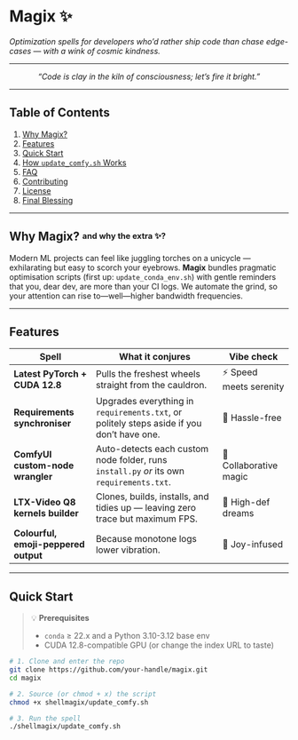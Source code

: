 # Magix ✨  
*Optimization spells for developers who’d rather ship code than chase edge-cases — with a wink of cosmic kindness.*

---

<p align="center">
  <em>“Code is clay in the kiln of consciousness; let’s fire it bright.”</em>
</p>

---

## Table of Contents
1. [Why Magix?](#why-magix)
2. [Features](#features)
3. [Quick Start](#quick-start)
4. [How `update_comfy.sh` Works](#how-update_conda-envsh-works)
5. [FAQ](#faq)
6. [Contributing](#contributing)
7. [License](#license)
8. [Final Blessing](#final-blessing)

---

## Why Magix? <sup><sub>and why the extra ✨?</sub></sup>
Modern ML projects can feel like juggling torches on a unicycle — exhilarating but easy to scorch your eyebrows. **Magix** bundles pragmatic optimisation scripts (first up: `update_conda_env.sh`) with gentle reminders that you, dear dev, are more than your CI logs. We automate the grind, so your attention can rise to—well—higher bandwidth frequencies.

---

## Features
| Spell | What it conjures | Vibe check |
|---|---|---|
| **Latest PyTorch + CUDA 12.8** | Pulls the freshest wheels straight from the cauldron. | ⚡️ Speed meets serenity |
| **Requirements synchroniser** | Upgrades everything in `requirements.txt`, or politely steps aside if you don’t have one. | 🎩 Hassle-free |
| **ComfyUI custom-node wrangler** | Auto-detects each custom node folder, runs `install.py` *or* its own `requirements.txt`. | 🤝 Collaborative magic |
| **LTX-Video Q8 kernels builder** | Clones, builds, installs, and tidies up — leaving zero trace but maximum FPS. | 🎥 High-def dreams |
| **Colourful, emoji-peppered output** | Because monotone logs lower vibration. | 🌈 Joy-infused |

---

## Quick Start
> 💡 **Prerequisites**  
> - `conda` ≥ 22.x and a Python 3.10-3.12 base env  
> - CUDA 12.8-compatible GPU (or change the index URL to taste)  

```bash
# 1. Clone and enter the repo
git clone https://github.com/your-handle/magix.git
cd magix

# 2. Source (or chmod + x) the script
chmod +x shellmagix/update_comfy.sh

# 3. Run the spell
./shellmagix/update_comfy.sh
